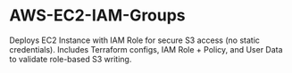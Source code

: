# AWS-EC2-IAM-Groups
Deploys EC2 Instance with IAM Role for secure S3 access (no static credentials). Includes Terraform configs, IAM Role + Policy, and User Data to validate role-based S3 writing.
